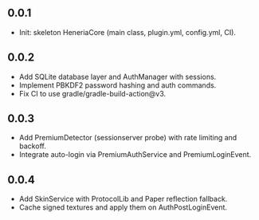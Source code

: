 ## 0.0.1
- Init: skeleton HeneriaCore (main class, plugin.yml, config.yml, CI).

## 0.0.2
- Add SQLite database layer and AuthManager with sessions.
- Implement PBKDF2 password hashing and auth commands.
- Fix CI to use gradle/gradle-build-action@v3.

## 0.0.3
- Add PremiumDetector (sessionserver probe) with rate limiting and backoff.
- Integrate auto-login via PremiumAuthService and PremiumLoginEvent.

## 0.0.4
- Add SkinService with ProtocolLib and Paper reflection fallback.
- Cache signed textures and apply them on AuthPostLoginEvent.
